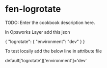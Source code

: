 # fen-logrotate

TODO: Enter the cookbook description here.


In Opsworks Layer add this json

{
	"logrotate": {
		"environment": "dev"
	}
}


To test locally add the below line in attribute file

default['logrotate']['environment']='dev'
